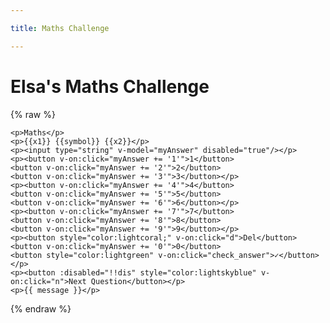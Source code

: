 ```yaml
---

title: Maths Challenge

---
```


<!-- VUE -->
<script src="https://cdn.jsdelivr.net/npm/vue@2"></script>

# Elsa's Maths Challenge


{% raw %}
<div id="app-maths">

    <p>Maths</p>
    <p>{{x1}} {{symbol}} {{x2}}</p>
    <p><input type="string" v-model="myAnswer" disabled="true"/></p>
    <p><button v-on:click="myAnswer += '1'">1</button>
    <button v-on:click="myAnswer += '2'">2</button>
    <button v-on:click="myAnswer += '3'">3</button></p>
    <p><button v-on:click="myAnswer += '4'">4</button>
    <button v-on:click="myAnswer += '5'">5</button>
    <button v-on:click="myAnswer += '6'">6</button></p>
    <p><button v-on:click="myAnswer += '7'">7</button>
    <button v-on:click="myAnswer += '8'">8</button>
    <button v-on:click="myAnswer += '9'">9</button></p>
    <p><button style="color:lightcoral;" v-on:click="d">Del</button>
    <button v-on:click="myAnswer += '0'">0</button>
    <button style="color:lightgreen" v-on:click="check_answer">✓</button></p>
    <p><button :disabled="!!dis" style="color:lightskyblue" v-on:click="n">Next Question</button></p>
    <p>{{ message }}</p>
</div>

{% endraw %}

<script>

var maths = new Vue ({
    el: '#app-maths', 

    mounted:function(){
        this.generate_question() },

    data: {
      myAnswer : "",
      answer : 2,
      n_min : 1,
      n_max : 12,
      t_min : 1,
      t_max : 7,
      x1 : 1,
      x2 : 1,
      message : "Type and answer and press ✓",
      dis : true,
      symbol : "+"
    },
    methods : {
      d : function () { this.myAnswer = this.myAnswer.slice(0, -1); },
  
      check_answer : function () {
          if (this.answer == parseInt(this.myAnswer, null)) {   
              this.message = "Correct";
              this.dis = false;
              }
          else{
              this.message = "Not quite right - try again!";
              this.myAnswer = "";
          }        
      },
      
      n : function () {
          this.myAnswer = "";
          this.generate_question();
          this.dis = true;
      },
  
      generate_question : function () {
          // Pick a type
          var a = Math.floor(Math.random() * 4);
          switch (a) {
           case 0:
              // Add
              this.x1 = Math.floor(Math.random() * (this.n_max - this.n_min)) + this.n_min;
              this.x2 = Math.floor(Math.random() * (this.n_max - this.n_min)) + this.n_min;
              this.symbol = "+";
              this.answer = this.x1 + this.x2;
              break;
           case 1:
              // Subtract
              this.x1 = Math.floor(Math.random() * (this.n_max - this.n_min)) + this.n_min;
              this.x2 = Math.floor(Math.random() * (this.x1 - this.n_min)) + this.n_min;
              this.symbol = "-";
              this.answer = this.x1 - this.x2;
              break;
           case 2:
              // Multiply
              this.x1 = Math.floor(Math.random() * (this.n_max - this.n_min)) + this.n_min;
              this.x2 = Math.floor(Math.random() * (this.t_max - this.t_min)) + this.t_min;
              this.symbol = "×";
              this.answer = this.x1 * this.x2;
              break;
           case 3:
              // Divide
              this.answer = Math.floor(Math.random() * (this.t_max - this.t_min)) + this.n_min;
              this.x2 = Math.floor(Math.random() * (this.t_max - this.t_min)) + this.n_min;
              this.symbol = "÷";
              this.x1 = this.answer * this.x2;
              break;
          }
          return null
          
      }}});


</script>
